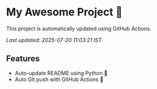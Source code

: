 # My Awesome Project 🚀

This project is automatically updated using GitHub Actions.

_Last updated: 2025-07-20 11:03:21 IST_

## Features
- Auto-update README using Python 🐍
- Auto Git push with GitHub Actions 🤖

